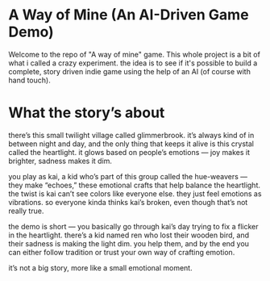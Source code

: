 # A Way of Mine (An AI-Driven Game Demo)
Welcome to the repo of "A way of mine" game. This whole project is a bit of what i called a crazy experiment. the idea is to see if it's possible to build a complete, story driven indie game using the help of an AI (of course with hand touch).


# What the story’s about

there’s this small twilight village called glimmerbrook. it’s always kind of in between night and day, and the only thing that keeps it alive is this crystal called the heartlight. it glows based on people’s emotions — joy makes it brighter, sadness makes it dim.

you play as kai, a kid who’s part of this group called the hue-weavers — they make “echoes,” these emotional crafts that help balance the heartlight. the twist is kai can’t see colors like everyone else. they just feel emotions as vibrations.
so everyone kinda thinks kai’s broken, even though that’s not really true.

the demo is short — you basically go through kai’s day trying to fix a flicker in the heartlight. there’s a kid named ren who lost their wooden bird, and their sadness is making the light dim. you help them, and by the end you can either follow tradition or trust your own way of crafting emotion.

it’s not a big story, more like a small emotional moment.
